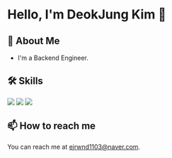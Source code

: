 # Hello, I'm DeokJung Kim 👋

## 🚀 About Me

- I'm a Backend Engineer.

## 🛠 Skills

<p>
  <img src="https://img.shields.io/badge/JavaScript-f7e018?style=flat-square&logo=JavaScript&logoColor=black"/>
  <img src="https://img.shields.io/badge/TypeScript-2d79c7?style=flat-square&logo=TypeScript&logoColor=white"/>
  <img src="https://img.shields.io/badge/React-7ddfff?style=flat-square&logo=React&logoColor=black"/>
</p>

## 📫 How to reach me

You can reach me at [ejrwnd1103@naver.com](mailto:ejrwnd1103@naver.com).
